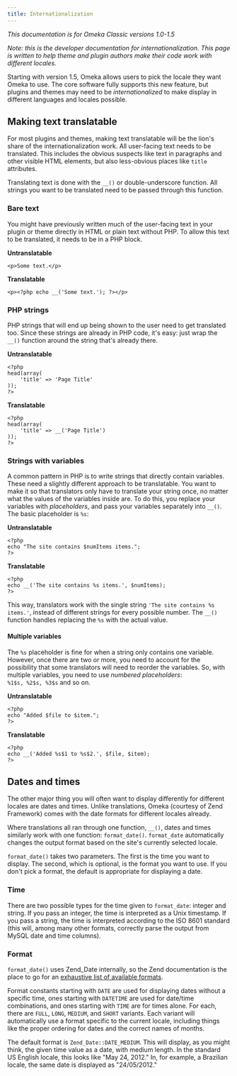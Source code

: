 ```yaml
---
title: Internationalization
---
```


*This documentation is for Omeka Classic versions 1.0-1.5*
 
*Note: this is the developer documentation for internationalization. This page is written to help theme and plugin authors make their code work with different locales.*

Starting with version 1.5, Omeka allows users to pick the locale they want Omeka to use. The core software fully supports this new feature, but plugins and themes may need to be *internationalized* to make display in different languages and locales possible.

Making text translatable 
----------------------------------------------------------------

For most plugins and themes, making text translatable will be the lion's share of the internationalization work. All user-facing text needs to be translated. This includes the obvious suspects like text in paragraphs and other visible HTML elements, but also less-obvious places like `title` attributes.

Translating text is done with the `__()` or double-underscore function. All strings you want to be translated need to be passed through this function.

### Bare text

You might have previously written much of the user-facing text in your plugin or theme directly in HTML or plain text without PHP. To allow this text to be translated, it needs to be in a PHP block.

**Untranslatable**
``` {.de1}
<p>Some text.</p>
```


**Translatable**
``` {.de1}
<p><?php echo __('Some text.'); ?></p>
```

### PHP strings
PHP strings that will end up being shown to the user need to get translated too. Since these strings are already in PHP code, it's easy: just wrap the `__()` function around the string that's already there.

**Untranslatable**
``` {.de1}
<?php
head(array(
    'title' => 'Page Title'
));
?>
```

**Translatable**
``` {.de1}
<?php
head(array(
    'title' => __('Page Title')
));
?>
```

### Strings with variables 

A common pattern in PHP is to write strings that directly contain variables. These need a slightly different approach to be translatable. You want to make it so that translators only have to translate your string once, no matter what the values of the variables inside are. To do this, you replace your variables with *placeholders*, and pass your variables separately into `__()`. The basic placeholder is `%s`:

**Untranslatable**
``` {.de1}
<?php
echo "The site contains $numItems items.";
?>
```


**Translatable**
``` {.de1}
<?php
echo __('The site contains %s items.', $numItems);
?>
```

This way, translators work with the single string
`'The site contains %s items.'`, instead of different strings for every
possible number. The `__()` function handles replacing the `%s` with the
actual value.

####  Multiple variables 

The `%s` placeholder is fine for when a string only contains one variable. However, once there are two or more, you need to account for the possibility that some translators will need to reorder the variables. So, with multiple variables, you need to use *numbered placeholders*: `%1$s, %2$s, %3$s` and so on.

**Untranslatable**
``` {.de1}
<?php
echo "Added $file to $item.";
?>
```

**Translatable**
``` {.de1}
<?php
echo __('Added %s$1 to %s$2.', $file, $item);
?>
```

Dates and times 
---------------------------------------------------------------
The other major thing you will often want to display differently for different locales are dates and times. Unlike translations, Omeka (courtesy of Zend Framework) comes with the date formats for different locales already.

Where translations all ran through one function, `__()`, dates and times similarly work with one function: `format_date()`. `format_date` automatically changes the output format based on the site's currently selected locale.

`format_date()` takes two parameters. The first is the time you want to display. The second, which is optional, is the format you want to use. If you don't pick a format, the default is appropriate for displaying a date.

###  Time

There are two possible types for the time given to `format_date`: integer and string. If you pass an integer, the time is interpreted as a Unix timestamp. If you pass a string, the time is interpreted according to the ISO 8601 standard (this will, among many other formats, correctly parse the output from MySQL date and time columns).

### Format

`format_date()` uses Zend\_Date internally, so the Zend documentation is the place to go for an [exhaustive list of available formats](http://framework.zend.com/manual/en/zend.date.constants.html#zend.date.constants.list).

Format constants starting with `DATE` are used for displaying dates without a specific time, ones starting with `DATETIME` are used for date/time combinations, and ones starting with `TIME` are for times alone. For each, there are `FULL`, `LONG`, `MEDIUM`, and `SHORT` variants. Each variant will automatically use a format specific to the current locale, including things like the proper ordering for dates and the correct names of months.

The default format is `Zend_Date::DATE_MEDIUM`. This will display, as you might think, the given time value as a date, with medium length. In the standard US English locale, this looks like "May 24, 2012." In, for example, a Brazilian locale, the same date is displayed as "24/05/2012."

